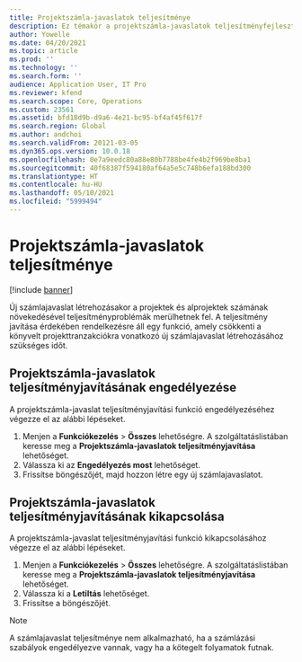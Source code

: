```yaml
---
title: Projektszámla-javaslatok teljesítménye
description: Ez témakör a projektszámla-javaslatok teljesítményfejlesztéséről nyújt tájékoztatást.
author: Yowelle
ms.date: 04/20/2021
ms.topic: article
ms.prod: ''
ms.technology: ''
ms.search.form: ''
audience: Application User, IT Pro
ms.reviewer: kfend
ms.search.scope: Core, Operations
ms.custom: 23561
ms.assetid: bfd18d9b-d9a6-4e21-bc95-bf4af45f617f
ms.search.region: Global
ms.author: andchoi
ms.search.validFrom: 20121-03-05
ms.dyn365.ops.version: 10.0.18
ms.openlocfilehash: 0e7a9eedc80a88e80b7788be4fe4b2f969be8ba1
ms.sourcegitcommit: 40f68387f594180af64a5e5c748b6efa188bd300
ms.translationtype: HT
ms.contentlocale: hu-HU
ms.lasthandoff: 05/10/2021
ms.locfileid: "5999494"
---
```

# <a name="project-invoice-proposal-performance"></a>Projektszámla-javaslatok teljesítménye

[!include [banner](../includes/banner.md)]

Új számlajavaslat létrehozásakor a projektek és alprojektek számának növekedésével teljesítményproblémák merülhetnek fel. A teljesítmény javítása érdekében rendelkezésre áll egy funkció, amely csökkenti a könyvelt projekttranzakciókra vonatkozó új számlajavaslat létrehozásához szükséges időt.

## <a name="enable-project-invoice-proposal-performance-enhancement"></a>Projektszámla-javaslatok teljesítményjavításának engedélyezése
A projektszámla-javaslat teljesítményjavítási funkció engedélyezéséhez végezze el az alábbi lépéseket.

1.  Menjen a **Funkciókezelés** > **Összes** lehetőségre. A szolgáltatáslistában keresse meg a **Projektszámla-javaslatok teljesítményjavítása** lehetőséget.
2.  Válassza ki az **Engedélyezés most** lehetőséget.
3.  Frissítse böngészőjét, majd hozzon létre egy új számlajavaslatot.

## <a name="turn-off-project-invoice-proposal-performance-enhancement"></a>Projektszámla-javaslatok teljesítményjavításának kikapcsolása
A projektszámla-javaslat teljesítményjavítási funkció kikapcsolásához végezze el az alábbi lépéseket.

1.  Menjen a **Funkciókezelés** > **Összes** lehetőségre. A szolgáltatáslistában keresse meg a **Projektszámla-javaslatok teljesítményjavítása** lehetőséget.
2.  Válassza ki a **Letiltás** lehetőséget.
3.  Frissítse a böngészőjét.

> [!NOTE]
> A számlajavaslat teljesítménye nem alkalmazható, ha a számlázási szabályok engedélyezve vannak, vagy ha a kötegelt folyamatok futnak.
